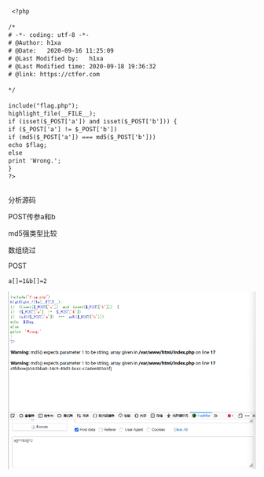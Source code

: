 ```
 <?php
​
/*
# -*- coding: utf-8 -*-
# @Author: h1xa
# @Date:   2020-09-16 11:25:09
# @Last Modified by:   h1xa
# @Last Modified time: 2020-09-18 19:36:32
# @link: https://ctfer.com
​
*/
​
include("flag.php");
highlight_file(__FILE__);
if (isset($_POST['a']) and isset($_POST['b'])) {
if ($_POST['a'] != $_POST['b'])
if (md5($_POST['a']) === md5($_POST['b']))
echo $flag;
else
print 'Wrong.';
}
?>
​
```

分析源码

POST传参a和b

md5强类型比较



数组绕过

POST

```
a[]=1&b[]=2
```

![image-20250408140202664](./assets/image-20250408140202664.png)